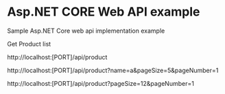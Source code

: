# Asp.NET CORE Web API example
Sample Asp.NET Core web api implementation example


Get Product list

http://localhost:[PORT]/api/product <br/>

http://localhost:[PORT]/api/product?name=a&pageSize=5&pageNumber=1<br/>

http://localhost:[PORT]/api/product?pageSize=12&pageNumber=1<br/>
